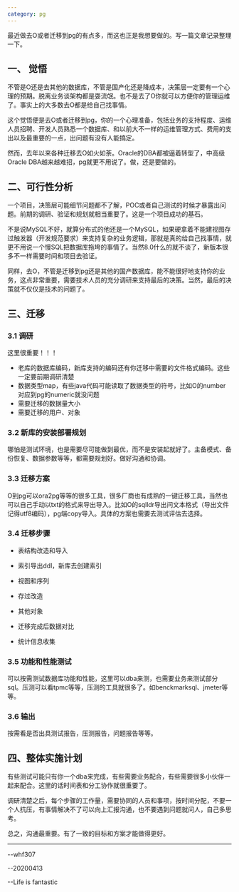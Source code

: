 ```yaml
---
category: pg
---
```


最近做去O或者迁移到pg的有点多，而这也正是我想要做的。写一篇文章记录整理一下。

## 一、 觉悟

不管是O还是去其他的数据库，不管是国产化还是降成本，决策层一定要有一个心理的预期。脱离业务谈架构都是耍流氓。也不是去了O你就可以方便你的管理运维了。事实上的大多数去O都是给自己找事情。

这个觉悟便是去O或者迁移到pg，你的一个心理准备，包括业务的支持程度、运维人员招聘、开发人员熟悉一个数据库、和以前大不一样的运维管理方式、费用的支出以及最重要的一点，出问题有没有人能搞定。

然而，去年以来各种迁移去O如火如荼。Oracle的DBA都被逼着转型了，中高级Oracle DBA越来越难招，pg就更不用说了。做，还是要做的。



## 二、可行性分析

一个项目，决策层可能细节问题都不了解，POC或者自己测试的时候才暴露出问题。前期的调研、验证和规划就相当重要了。这是一个项目成功的基石。

不是说MySQL不好，就算分布式的他还是一个MySQL，如果硬拿着不能建视图存过触发器（开发规范要求）来支持复杂的业务逻辑，那就是真的给自己找事情，就更不用说一个慢SQL把数据库拖垮的事情了。当然8.0什么的就不谈了，新版本很多不一样需要时间和项目去验证。

同样，去O，不管是迁移到pg还是其他的国产数据库，能不能很好地支持你的业务，这点非常重要，需要技术人员的充分调研来支持最后的决策。当然，最后的决策就不仅仅是技术的问题了。



##  三、迁移

### 3.1 调研

这里很重要！！！

* 老库的数据库编码，新库支持的编码还有你迁移中需要的文件格式编码。这些一定要前期调研清楚
* 数据类型map，有些java代码可能读取了数据类型的符号，比如O的number对应到pg的numeric就没问题
* 需要迁移的数据量大小
* 需要迁移的用户、对象

### 3.2 新库的安装部署规划

哪怕是测试环境，也是需要尽可能做到最优，而不是安装起就好了。主备模式、备份恢复、数据参数等等，都需要规划好。做好沟通和协调。

### 3.3 迁移方案

O到pg可以ora2pg等等的很多工具，很多厂商也有成熟的一键迁移工具，当然也可以自己手动以txt的格式来导出导入。比如O的sqlldr导出问文本格式（导出文件记得utf8编码），pg端copy导入。具体的方案也需要去测试评估去选择。

### 3.4 迁移步骤

* 表结构改造和导入

* 索引导出ddl，新库去创建索引

* 视图和序列

* 存过改造

* 其他对象

* 迁移完成后数据对比

* 统计信息收集

### 3.5 功能和性能测试

可以按需测试数据库功能和性能，这里可以dba来测，也需要业务来测试部分sql。压测可以看tpmc等等，压测的工具就很多了。如benckmarksql、jmeter等等。

### 3.6 输出

按需看是否出具测试报告，压测报告，问题报告等等。



## 四、整体实施计划

有些测试可能只有你一个dba来完成，有些需要业务配合，有些需要很多小伙伴一起来配合。这里的话时间表和分工协作就很重要了。

调研清楚之后，每个步骤的工作量，需要协同的人员和事项，按时间分配，不要一个人抗压，有事情解决不了可以向上汇报沟通，也不要遇到问题就问人，自己多思考。

总之，沟通最重要。有了一致的目标和方案才能做得更好。







------------------

--whf307

--20200413

--Life is fantastic

